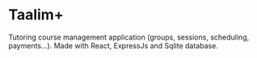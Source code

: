 # Taalim+

Tutoring course management application (groups, sessions, scheduling, payments...). Made with React, ExpressJs and Sqlite database.
